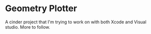 # Geometry Plotter

A cinder project that I'm trying to work on with both Xcode and Visual studio. More to follow. 
